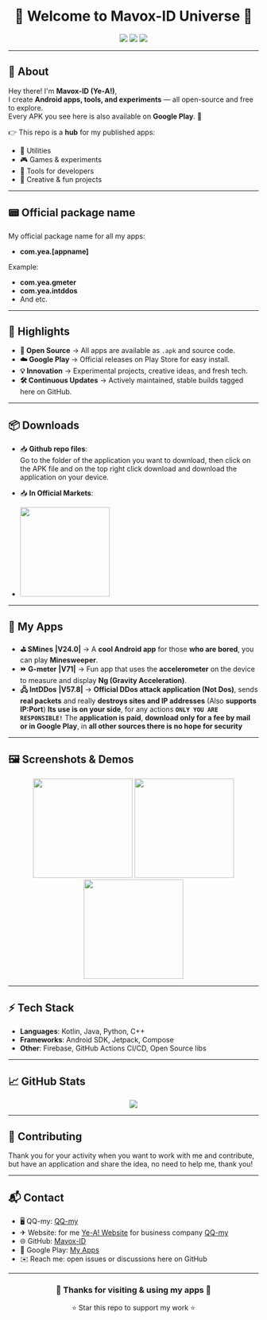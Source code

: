 <h1 align="center">🚀 Welcome to Mavox-ID Universe 🌌</h1>

<p align="center">
  <img src="https://img.shields.io/badge/Ye--A!-Official-blueviolet?style=for-the-badge&logo=github" />
  <img src="https://img.shields.io/badge/Fun-Apps-success?style=for-the-badge" />
  <img src="https://img.shields.io/badge/Google%20Play-Android-green?style=for-the-badge&logo=google-play" />

</p>

---

## 📱 About

Hey there! I'm **Mavox-ID (Ye-A!)**,  
I create **Android apps, tools, and experiments** — all open-source and free to explore.  
Every APK you see here is also available on **Google Play**. 🎉  

👉 This repo is a **hub** for my published apps:  
- 🔧 Utilities  
- 🎮 Games & experiments  
- 📡 Tools for developers  
- 🎨 Creative & fun projects

---

## 📟 Official package name

My official package name for all my apps:

- **com.yea.[appname]**

Example:

- **com.yea.gmeter**
- **com.yea.intddos**
- And etc.

---

## 🌟 Highlights

- **📂 Open Source** → All apps are available as `.apk` and source code.  
- **☁️ Google Play** → Official releases on Play Store for easy install.  
- **💡 Innovation** → Experimental projects, creative ideas, and fresh tech.  
- **🛠 Continuous Updates** → Actively maintained, stable builds tagged here on GitHub.  

---

## 📦 Downloads

- 📥 **Github repo files**:  
  Go to the folder of the application you want to download, then click on the APK file and on the top right click download and download the application on your device.

- 📥 **In Official Markets**:

- <a href="https://play.google.com/store/apps/dev?id=YOUR_DEV_ID">
    <img src="https://upload.wikimedia.org/wikipedia/commons/7/78/Google_Play_Store_badge_EN.svg" width="180">
  </a>

---

## 💾 My Apps

- **⛳ SMines** **|V24.0|** → A **cool Android app** for those **who are bored**, you can play **Minesweeper**. 
- **⏩ G-meter** **|V71|** → Fun app that uses the **accelerometer** on the device to measure and display **Ng (Gravity Acceleration)**.  
- **🖧 IntDDos** **|V57.8|** → **Official DDos attack application (Not Dos)**, sends **real packets** and really **destroys sites and IP addresses** (Also **supports IP:Port**) **Its use is on your side**, for any actions **`ONLY YOU ARE RESPONSIBLE!`** The **application is paid**, **download only for a fee by mail or in Google Play**, in **all other sources there is no hope for security**  
---

## 🖼️ Screenshots & Demos

<p align="center">
  <img src="https://github.com/Mavox-ID/Github_Apps/raw/main/assets/G-meter.jpg" width="200" />
  <img src="https://github.com/Mavox-ID/Github_Apps/raw/main/assets/IntDDos.jpg" width="200" />
<img src="https://github.com/Mavox-ID/Github_Apps/raw/main/assets/SMines.jpg" width="200" />
</p>

---

## ⚡ Tech Stack

- **Languages**: Kotlin, Java, Python, C++  
- **Frameworks**: Android SDK, Jetpack, Compose  
- **Other**: Firebase, GitHub Actions CI/CD, Open Source libs  

---

## 📈 GitHub Stats

<p align="center">
  <img src="https://github-readme-stats.vercel.app/api?username=Mavox-ID&show_icons=true&theme=tokyonight" />
</p>

---

## 🤝 Contributing

Thank you for your activity when you want to work with me and contribute, but have an application and share the idea, no need to help me, thank you!

---

## 📬 Contact

- 🖥️ QQ-my: [QQ-my](https://qq-my.pp.ua)  
- ✈︎ Website: for me [Ye-A! Website](https://ye-a.pp.ua) for business company [QQ-my](https://qq-my.pp.ua)
- 🌐 GitHub: [Mavox-ID](https://github.com/Mavox-ID) 
- 🛒 Google Play: [My Apps](https://play.google.com/store/apps/dev?id=YOUR_DEV_ID)  
- ✉️ Reach me: open issues or discussions here on GitHub  

---

<h3 align="center">💜 Thanks for visiting & using my apps 💜</h3>
<p align="center">⭐ Star this repo to support my work ⭐</p>

